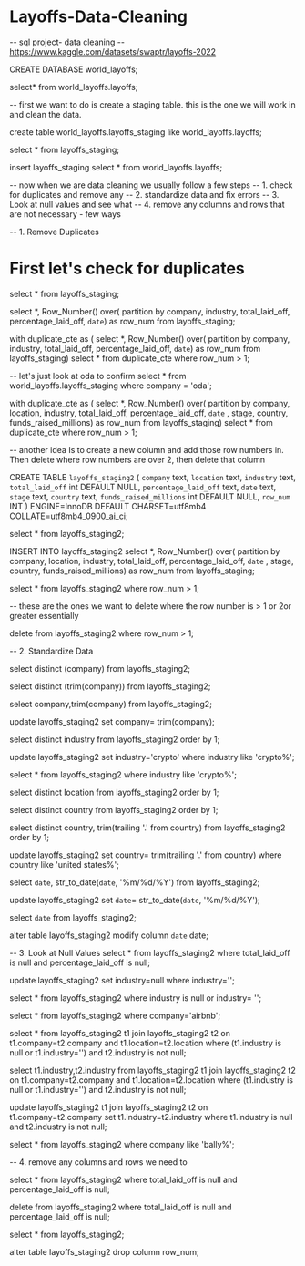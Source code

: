 # Layoffs-Data-Cleaning

-- sql project- data cleaning
-- https://www.kaggle.com/datasets/swaptr/layoffs-2022


CREATE DATABASE world_layoffs;

select*
from world_layoffs.layoffs;



-- first we want to do is create a staging table. this is the one we will work in and clean the data. 

create table world_layoffs.layoffs_staging
like world_layoffs.layoffs;

select *
from layoffs_staging;



insert layoffs_staging
select * 
from world_layoffs.layoffs;


-- now when we are data cleaning we usually follow a few steps
-- 1. check for duplicates and remove any
-- 2. standardize data and fix errors
-- 3. Look at null values and see what 
-- 4. remove any columns and rows that are not necessary - few ways



-- 1. Remove Duplicates

# First let's check for duplicates



select *
from layoffs_staging;



select *,
Row_Number() over(
partition by company, industry, total_laid_off, percentage_laid_off, `date`) as row_num
from layoffs_staging;



with duplicate_cte as
(
select *,
Row_Number() over(
partition by company, industry, total_laid_off, percentage_laid_off, `date`) as row_num
from layoffs_staging)
select * 
from duplicate_cte
where row_num > 1;


-- let's just look at oda to confirm 
select *
from world_layoffs.layoffs_staging
where company = 'oda';



with duplicate_cte as
(
select *,
Row_Number() over(
partition by company, location, industry, total_laid_off, percentage_laid_off, `date`
, stage, country, funds_raised_millions) as row_num
from layoffs_staging)
select * 
from duplicate_cte
where row_num > 1;
 
 
 -- another idea Is to create a new column and add those row numbers in. Then delete where row numbers are over 2, then delete that column
 
CREATE TABLE `layoffs_staging2` (
  `company` text,
  `location` text,
  `industry` text,
  `total_laid_off` int DEFAULT NULL,
  `percentage_laid_off` text,
  `date` text,
  `stage` text,
  `country` text,
  `funds_raised_millions` int DEFAULT NULL,
  `row_num` INT 
) ENGINE=InnoDB DEFAULT CHARSET=utf8mb4 COLLATE=utf8mb4_0900_ai_ci;
 
 
select *
from layoffs_staging2;

INSERT INTO layoffs_staging2
select *,
Row_Number() over(
partition by company, location, industry, total_laid_off, percentage_laid_off, `date`
, stage, country, funds_raised_millions) as row_num
from layoffs_staging;
 
 
 select *
 from layoffs_staging2
 where row_num > 1;
 
 -- these are the ones we want to delete where the row number is > 1 or 2or greater essentially

 delete
 from layoffs_staging2
 where row_num > 1;
 
 
 -- 2. Standardize Data
 
 select distinct (company)
 from layoffs_staging2;
 
 select distinct (trim(company))
 from layoffs_staging2;
 
 select company,trim(company)
 from layoffs_staging2;
 
 update layoffs_staging2
 set company= trim(company);
 
 
  select distinct industry
 from layoffs_staging2
 order by 1;
 
 update layoffs_staging2
 set industry='crypto'
 where industry like 'crypto%';
 
 select *
 from layoffs_staging2
 where industry like 'crypto%';
 
 
select distinct location
 from layoffs_staging2
 order by 1;
 
 
select distinct country
 from layoffs_staging2
 order by 1;
 

select distinct country, trim(trailing '.' from country)
 from layoffs_staging2
 order by 1;
 
 update layoffs_staging2
 set country= trim(trailing '.' from country)
 where country like 'united states%';
 
 
 select `date`,
 str_to_date(`date`, '%m/%d/%Y')
 from layoffs_staging2;
 
 
 update layoffs_staging2
 set `date`=  str_to_date(`date`, '%m/%d/%Y');
 
 select `date`
 from layoffs_staging2;
 
 alter table layoffs_staging2
 modify column `date` date;
 
 
 
 
 -- 3. Look at Null Values
 select *
 from layoffs_staging2
 where total_laid_off is null
 and percentage_laid_off is null;
 
 
 update layoffs_staging2
 set industry=null 
 where industry='';
 
 
  select *
 from layoffs_staging2
 where industry is null
 or industry= '';
 
 
 select *
 from layoffs_staging2
 where company='airbnb';
 
 select *
 from layoffs_staging2 t1
 join layoffs_staging2 t2
    on t1.company=t2.company
    and t1.location=t2.location
where (t1.industry is null or t1.industry='')
and t2.industry is not null;


select t1.industry,t2.industry
 from layoffs_staging2 t1
 join layoffs_staging2 t2
    on t1.company=t2.company
    and t1.location=t2.location
where (t1.industry is null or t1.industry='')
and t2.industry is not null;


update layoffs_staging2 t1
join layoffs_staging2 t2
on t1.company=t2.company
set t1.industry=t2.industry
where t1.industry is null
and t2.industry is not null;


select *
 from layoffs_staging2
 where company like 'bally%';
 
 
 
 
 -- 4. remove any columns and rows we need to

 select *
 from layoffs_staging2
 where total_laid_off is null
 and percentage_laid_off is null; 
 
 
 delete
 from layoffs_staging2
 where total_laid_off is null
 and percentage_laid_off is null;
 
 
  select *
 from layoffs_staging2;
 
 alter table layoffs_staging2
 drop column row_num;
 
 
